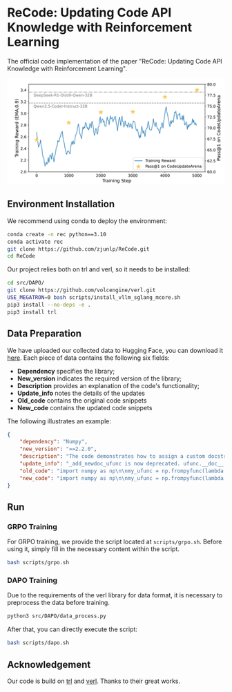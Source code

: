 # ReCode: Updating Code API Knowledge with Reinforcement Learning

The official code implementation of the paper "ReCode: Updating Code API Knowledge with Reinforcement Learning".

![](./assets/reward_and_acc.png)

## Environment Installation

We recommend using conda to deploy the environment:

```bash
conda create -n rec python==3.10
conda activate rec
git clone https://github.com/zjunlp/ReCode.git
cd ReCode
```

Our project relies both on trl and verl, so it needs to be installed:

```bash
cd src/DAPO/
git clone https://github.com/volcengine/verl.git
USE_MEGATRON=0 bash scripts/install_vllm_sglang_mcore.sh
pip3 install --no-deps -e .
pip3 install trl
```

## Data Preparation

We have uploaded our collected data to Hugging Face, you can download it [here](). Each piece of data contains the following six fields:

- **Dependency** specifies the library;
- **New_version** indicates the required version of the library;
- **Description** provides an explanation of the code's functionality;
- **Update_info** notes the details of the updates 
- **Old_code** contains the original code snippets
- **New_code** contains the updated code snippets

The following illustrates an example:

```json
{
    "dependency": "Numpy", 
    "new_version": "==2.2.0", 
    "description": "The code demonstrates how to assign a custom docstring to a NumPy ufunc to enhance its documentation and improve code readability.", 
    "update_info": "_add_newdoc_ufunc is now deprecated. ufunc.__doc__ = newdoc should be used instead.", 
    "old_code": "import numpy as np\n\nmy_ufunc = np.frompyfunc(lambda x: x**2, 1, 1)\n\nnp._add_newdoc_ufunc(my_ufunc, \"This is a custom ufunc that squares the input.\")", 
    "new_code": "import numpy as np\n\nmy_ufunc = np.frompyfunc(lambda x: x**2, 1, 1)\n\nmy_ufunc.__doc__ = \"This is a custom ufunc that squares the input.\""
}
```

## Run

### GRPO Training

For GRPO training, we provide the script located at `scripts/grpo.sh`. Before using it, simply fill in the necessary content within the script.

```bash
bash scripts/grpo.sh
```

### DAPO Training

Due to the requirements of the verl library for data format, it is necessary to preprocess the data before training.

```bash
python3 src/DAPO/data_process.py
```

After that, you can directly execute the script:

```bash
bash scripts/dapo.sh
```

## Acknowledgement

Our code is build on [trl](https://github.com/huggingface/trl) and [verl](https://github.com/volcengine/verl). Thanks to their great works.
